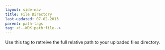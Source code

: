 ```yaml
---
layout: side-nav
title: File Directory
last-updated: 07-02-2013
parent: path-tags
tag: <!--WDK:path:file-->
---
```


Use this tag to retreive the full relative path to your uploaded files directory.
